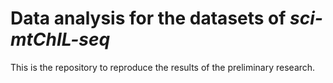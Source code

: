 # Data analysis for the datasets of *sci-mtChIL-seq*  

This is the repository to reproduce the results of the preliminary research.  
